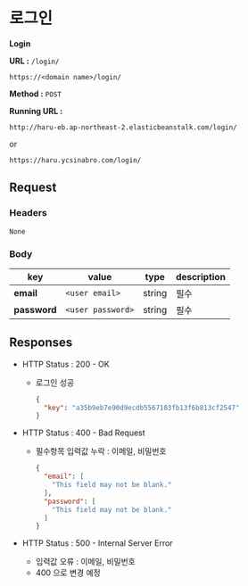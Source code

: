 # 로그인

**Login**

**URL :** `/login/`

`https://<domain name>/login/`

**Method :** `POST`

**Running URL :**

`http://haru-eb.ap-northeast-2.elasticbeanstalk.com/login/`

or

`https://haru.ycsinabro.com/login/`

## Request

### Headers

`None`

### Body

key          | value           | type   | description
------------ | --------------- | ------ | -----------
**email**    | `<user email>`    | string | 필수
**password** | `<user password>` | string | 필수

## Responses

- HTTP Status : 200 - OK

  - 로그인 성공

    ```json
    {
      "key": "a35b9eb7e90d9ecdb5567183fb13f6b813cf2547"
    }
    ```

- HTTP Status : 400 - Bad Request

  - 필수항목 입력값 누락 : 이메일, 비밀번호

    ```json
    {
      "email": [
        "This field may not be blank."
      ],
      "password": [
        "This field may not be blank."
      ]
    }
    ```

- HTTP Status : 500 - Internal Server Error

  - 입력값 오류 : 이메일, 비밀번호
  - 400 으로 변경 예정
